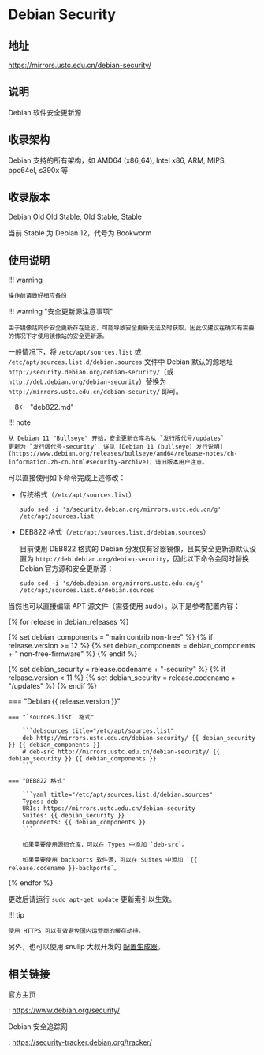 # Debian Security

## 地址

<https://mirrors.ustc.edu.cn/debian-security/>

## 说明

Debian 软件安全更新源

## 收录架构

Debian 支持的所有架构，如 AMD64 (x86_64), Intel x86, ARM, MIPS, ppc64el,
s390x 等

## 收录版本

Debian Old Old Stable, Old Stable, Stable

当前 Stable 为 Debian 12，代号为 Bookworm

## 使用说明

!!! warning

    操作前请做好相应备份

!!! warning "安全更新源注意事项"

    由于镜像站同步安全更新存在延迟，可能导致安全更新无法及时获取，因此仅建议在确实有需要的情况下才使用镜像站的安全更新源。

一般情况下，将 `/etc/apt/sources.list` 或 `/etc/apt/sources.list.d/debian.sources` 文件中 Debian 默认的源地址 `http://security.debian.org/debian-security/`（或 `http://deb.debian.org/debian-security`）替换为 `http://mirrors.ustc.edu.cn/debian-security/` 即可。

--8<-- "deb822.md"

!!! note

    从 Debian 11 "Bullseye" 开始，安全更新仓库名从 `发行版代号/updates`
    更新为 `发行版代号-security`，详见 [Debian 11 (bullseye) 发行说明](https://www.debian.org/releases/bullseye/amd64/release-notes/ch-information.zh-cn.html#security-archive)，请旧版本用户注意。

可以直接使用如下命令完成上述修改：

- 传统格式（`/etc/apt/sources.list`）

    ```shell
    sudo sed -i 's/security.debian.org/mirrors.ustc.edu.cn/g' /etc/apt/sources.list
    ```

- DEB822 格式（`/etc/apt/sources.list.d/debian.sources`）

    目前使用 DEB822 格式的 Debian 分发仅有容器镜像，且其安全更新源默认设置为 `http://deb.debian.org/debian-security`，因此以下命令会同时替换 Debian 官方源和安全更新源：

    ```shell
    sudo sed -i 's/deb.debian.org/mirrors.ustc.edu.cn/g' /etc/apt/sources.list.d/debian.sources
    ```

当然也可以直接编辑 APT 源文件（需要使用 sudo）。以下是参考配置内容：

{% for release in debian_releases %}

{% set debian_components = "main contrib non-free" %}
{% if release.version >= 12 %}
{% set debian_components = debian_components + " non-free-firmware" %}
{% endif %}

{% set debian_security = release.codename + "-security" %}
{% if release.version < 11 %}
{% set debian_security = release.codename + "/updates" %}
{% endif %}

=== "Debian {{ release.version }}"

    === "`sources.list` 格式"

        ```debsources title="/etc/apt/sources.list"
        deb http://mirrors.ustc.edu.cn/debian-security/ {{ debian_security }} {{ debian_components }}
        # deb-src http://mirrors.ustc.edu.cn/debian-security/ {{ debian_security }} {{ debian_components }}
        ```

    === "DEB822 格式"

        ```yaml title="/etc/apt/sources.list.d/debian.sources"
        Types: deb
        URIs: https://mirrors.ustc.edu.cn/debian-security
        Suites: {{ debian_security }}
        Components: {{ debian_components }}
        ```

        如果需要使用源码仓库，可以在 Types 中添加 `deb-src`。

        如果需要使用 backports 软件源，可以在 Suites 中添加 `{{ release.codename }}-backports`。

{% endfor %}

更改后请运行 `sudo apt-get update` 更新索引以生效。

!!! tip

    使用 HTTPS 可以有效避免国内运营商的缓存劫持。

另外，也可以使用 snullp 大叔开发的 [配置生成器](https://mirrors.ustc.edu.cn/repogen)。

## 相关链接

官方主页

:   <https://www.debian.org/security/>

Debian 安全追踪网

:   <https://security-tracker.debian.org/tracker/>
